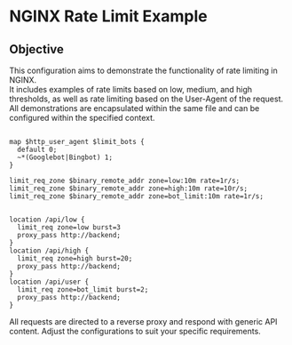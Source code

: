 # NGINX Rate Limit Example

## Objective

This configuration aims to demonstrate the functionality of rate limiting in NGINX. <br>
It includes examples of rate limits based on low, medium, and high thresholds, as well as rate limiting based on the User-Agent of the request. <br>
All demonstrations are encapsulated within the same file and can be configured within the specified context. <br>

```nginx

map $http_user_agent $limit_bots {
  default 0;
  ~*(Googlebot|Bingbot) 1;
}

limit_req_zone $binary_remote_addr zone=low:10m rate=1r/s;
limit_req_zone $binary_remote_addr zone=high:10m rate=10r/s;
limit_req_zone $binary_remote_addr zone=bot_limit:10m rate=1r/s;


location /api/low {
  limit_req zone=low burst=3
  proxy_pass http://backend;
}
location /api/high {
  limit_req zone=high burst=20;
  proxy_pass http://backend;
}
location /api/user {
  limit_req zone=bot_limit burst=2;
  proxy_pass http://backend;
}
```

All requests are directed to a reverse proxy and respond with generic API content. 
Adjust the configurations to suit your specific requirements.


